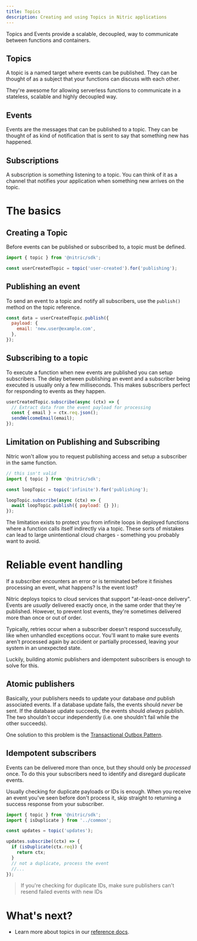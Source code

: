 ```yaml
---
title: Topics
description: Creating and using Topics in Nitric applications
---
```


Topics and Events provide a scalable, decoupled, way to communicate between functions and containers.

## Topics

A topic is a named target where events can be published. They can be thought of as a subject that your functions can discuss with each other.

They're awesome for allowing serverless functions to communicate in a stateless, scalable and highly decoupled way.

## Events

Events are the messages that can be published to a topic. They can be thought of as kind of notification that is sent to say that something new has happened.

## Subscriptions

A subscription is something listening to a topic. You can think of it as a channel that notifies your application when something new arrives on the topic.

# The basics

## Creating a Topic

Before events can be published or subscribed to, a topic must be defined.

```javascript
import { topic } from '@nitric/sdk';

const userCreatedTopic = topic('user-created').for('publishing');
```

## Publishing an event

To send an event to a topic and notify all subscribers, use the `publish()` method on the topic reference.

```javascript
const data = userCreatedTopic.publish({
  payload: {
    email: 'new.user@example.com',
  },
});
```

## Subscribing to a topic

To execute a function when new events are published you can setup subscribers. The delay between publishing an event and a subscriber being executed is usually only a few milliseconds. This makes subscribers perfect for responding to events as they happen.

```javascript
userCreatedTopic.subscribe(async (ctx) => {
  // Extract data from the event payload for processing
  const { email } = ctx.req.json();
  sendWelcomeEmail(email);
});
```

## Limitation on Publishing and Subscribing

Nitric won't allow you to request publishing access and setup a subscriber in the same function.

```javascript
// this isn't valid
import { topic } from '@nitric/sdk';

const loopTopic = topic('infinite').for('publishing');

loopTopic.subscribe(async (ctx) => {
  await loopTopic.publish({ payload: {} });
});
```

The limitation exists to protect you from infinite loops in deployed functions where a function calls itself indirectly via a topic. These sorts of mistakes can lead to large unintentional cloud charges - something you probably want to avoid.

# Reliable event handling

If a subscriber encounters an error or is terminated before it finishes processing an event, what happens? Is the event lost?

Nitric deploys topics to cloud services that support "at-least-once delivery". Events are _usually_ delivered exactly once, in the same order that they're published. However, to prevent lost events, they're sometimes delivered more than once or out of order.

Typically, retries occur when a subscriber doesn't respond successfully, like when unhandled exceptions occur. You'll want to make sure events aren't processed again by accident or partially processed, leaving your system in an unexpected state.

Luckily, building atomic publishers and idempotent subscribers is enough to solve for this.

## Atomic publishers

Basically, your publishers needs to update your database _and_ publish associated events. If a database update fails, the events should _never_ be sent. If the database update succeeds, the events should _always_ publish. The two shouldn't occur independently (i.e. one shouldn't fail while the other succeeds).

One solution to this problem is the [Transactional Outbox Pattern](https://microservices.io/patterns/data/transactional-outbox.html).

## Idempotent subscribers

Events can be delivered more than once, but they should only be _processed_ once. To do this your subscribers need to identify and disregard duplicate events.

Usually checking for duplicate payloads or IDs is enough. When you receive an event you've seen before don't process it, skip straight to returning a success response from your subscriber.

```javascript
import { topic } from '@nitric/sdk';
import { isDuplicate } from '../common';

const updates = topic('updates');

updates.subscribe((ctx) => {
  if (isDuplicate(ctx.req)) {
    return ctx;
  }
  // not a duplicate, process the event
  //...
});
```

> If you're checking for duplicate IDs, make sure publishers can't resend failed events with new IDs

# What's next?

- Learn more about topics in our [reference docs](/docs/reference/topic/topic).
